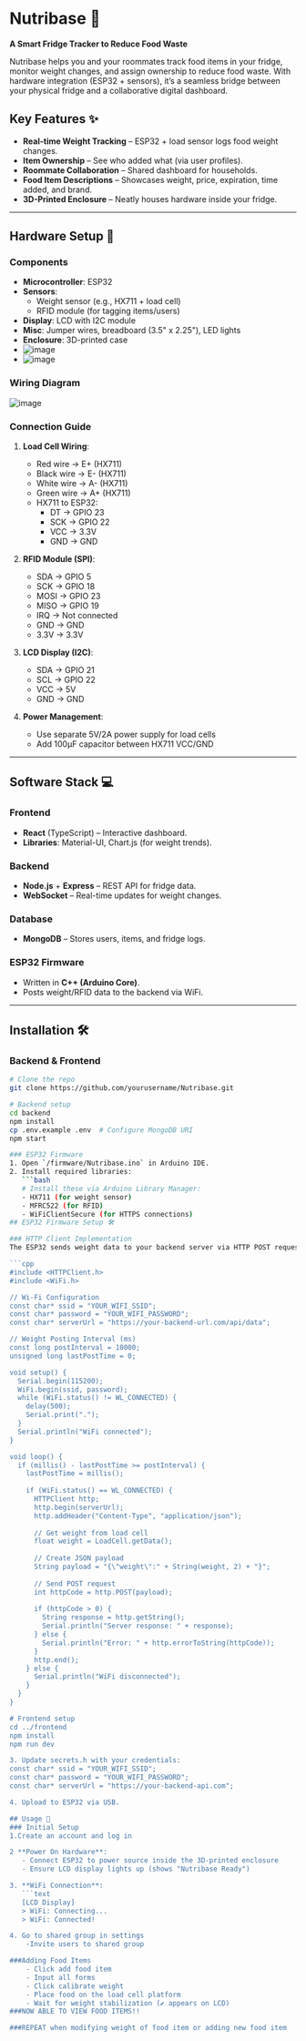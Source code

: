 # Nutribase 🍎  
**A Smart Fridge Tracker to Reduce Food Waste**  

Nutribase helps you and your roommates track food items in your fridge, monitor weight changes, and assign ownership to reduce food waste. With hardware integration (ESP32 + sensors), it’s a seamless bridge between your physical fridge and a collaborative digital dashboard.  

## Key Features ✨  
- **Real-time Weight Tracking** – ESP32 + load sensor logs food weight changes.  
- **Item Ownership** – See who added what (via user profiles).  
- **Roommate Collaboration** – Shared dashboard for households.  
- **Food Item Descriptions** – Showcases weight, price, expiration, time added, and brand. 
- **3D-Printed Enclosure** – Neatly houses hardware inside your fridge.  

---

## Hardware Setup 🔌  
### Components  
- **Microcontroller**: ESP32  
- **Sensors**:  
  - Weight sensor (e.g., HX711 + load cell)  
  - RFID module (for tagging items/users)  
- **Display**: LCD with I2C module  
- **Misc**: Jumper wires, breadboard (3.5" x 2.25"), LED lights  
- **Enclosure**: 3D-printed case
- ![image](https://github.com/user-attachments/assets/9104ae17-ffa0-46f5-8ee2-072a0c25709d)
- ![image](https://github.com/user-attachments/assets/db0b6cff-58c5-421c-89df-65fb364059f8)

 

### Wiring Diagram
![image](https://github.com/user-attachments/assets/ba8af867-2c43-44ac-93a1-67ae96bc55c2)
### Connection Guide
1. **Load Cell Wiring**:
   - Red wire → E+ (HX711)
   - Black wire → E- (HX711)
   - White wire → A- (HX711)
   - Green wire → A+ (HX711)
   - HX711 to ESP32:
     - DT → GPIO 23
     - SCK → GPIO 22
     - VCC → 3.3V
     - GND → GND

2. **RFID Module (SPI)**:
   - SDA → GPIO 5
   - SCK → GPIO 18
   - MOSI → GPIO 23
   - MISO → GPIO 19
   - IRQ → Not connected
   - GND → GND
   - 3.3V → 3.3V

3. **LCD Display (I2C)**:
   - SDA → GPIO 21
   - SCL → GPIO 22
   - VCC → 5V
   - GND → GND

4. **Power Management**:
   - Use separate 5V/2A power supply for load cells
   - Add 100µF capacitor between HX711 VCC/GND
---

## Software Stack 💻  
### Frontend  
- **React** (TypeScript) – Interactive dashboard.  
- **Libraries**: Material-UI, Chart.js (for weight trends).  

### Backend  
- **Node.js** + **Express** – REST API for fridge data.  
- **WebSocket** – Real-time updates for weight changes.  

### Database  
- **MongoDB** – Stores users, items, and fridge logs.  

### ESP32 Firmware  
- Written in **C++ (Arduino Core)**.  
- Posts weight/RFID data to the backend via WiFi.  

---

## Installation 🛠️  
### Backend & Frontend  
```bash
# Clone the repo
git clone https://github.com/yourusername/Nutribase.git

# Backend setup
cd backend
npm install
cp .env.example .env  # Configure MongoDB URI
npm start

### ESP32 Firmware  
1. Open `/firmware/Nutribase.ino` in Arduino IDE.  
2. Install required libraries:
   ```bash
   # Install these via Arduino Library Manager:
   - HX711 (for weight sensor)
   - MFRC522 (for RFID)
   - WiFiClientSecure (for HTTPS connections)
## ESP32 Firmware Setup 🛠️

### HTTP Client Implementation
The ESP32 sends weight data to your backend server via HTTP POST requests. Here's the core functionality:

```cpp
#include <HTTPClient.h>
#include <WiFi.h>

// Wi-Fi Configuration
const char* ssid = "YOUR_WIFI_SSID";
const char* password = "YOUR_WIFI_PASSWORD";
const char* serverUrl = "https://your-backend-url.com/api/data";

// Weight Posting Interval (ms)
const long postInterval = 10000; 
unsigned long lastPostTime = 0;

void setup() {
  Serial.begin(115200);
  WiFi.begin(ssid, password);
  while (WiFi.status() != WL_CONNECTED) {
    delay(500);
    Serial.print(".");
  }
  Serial.println("WiFi connected");
}

void loop() {
  if (millis() - lastPostTime >= postInterval) {
    lastPostTime = millis();
    
    if (WiFi.status() == WL_CONNECTED) {
      HTTPClient http;
      http.begin(serverUrl);
      http.addHeader("Content-Type", "application/json");
      
      // Get weight from load cell
      float weight = LoadCell.getData(); 
      
      // Create JSON payload
      String payload = "{\"weight\":" + String(weight, 2) + "}";
      
      // Send POST request
      int httpCode = http.POST(payload);
      
      if (httpCode > 0) {
        String response = http.getString();
        Serial.println("Server response: " + response);
      } else {
        Serial.println("Error: " + http.errorToString(httpCode));
      }
      http.end();
    } else {
      Serial.println("WiFi disconnected");
    }
  }
}

# Frontend setup
cd ../frontend
npm install
npm run dev

3. Update secrets.h with your credentials:
const char* ssid = "YOUR_WIFI_SSID";
const char* password = "YOUR_WIFI_PASSWORD";
const char* serverUrl = "https://your-backend-api.com";

4. Upload to ESP32 via USB.

## Usage 🚀
### Initial Setup
1.Create an account and log in

2 **Power On Hardware**:
   - Connect ESP32 to power source inside the 3D-printed enclosure
   - Ensure LCD display lights up (shows "Nutribase Ready")

3. **WiFi Connection**:
   ```text
   [LCD Display]
   > WiFi: Connecting...
   > WiFi: Connected!

4. Go to shared group in settings
    -Invite users to shared group

###Adding Food Items
    - Click add food item
    - Input all forms
    - Click calibrate weight
    - Place food on the load cell platform
    - Wait for weight stabilization (✔️ appears on LCD)
###NOW ABLE TO VIEW FOOD ITEMS!!

###REPEAT when modifying weight of food item or adding new food item
